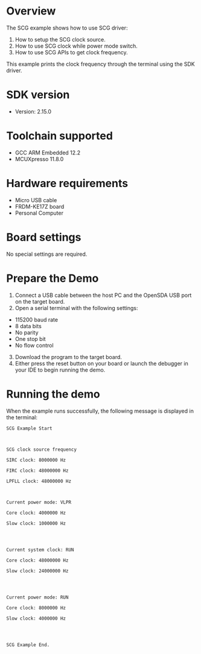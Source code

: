 Overview
========

The SCG example shows how to use SCG driver:

 1. How to setup the SCG clock source.
 2. How to use SCG clock while power mode switch.
 3. How to use SCG APIs to get clock frequency.

This example prints the clock frequency through the terminal using the SDK driver.

SDK version
===========
- Version: 2.15.0

Toolchain supported
===================
- GCC ARM Embedded  12.2
- MCUXpresso  11.8.0

Hardware requirements
=====================
- Micro USB cable
- FRDM-KE17Z board
- Personal Computer

Board settings
==============
No special settings are required.

Prepare the Demo
================
1.  Connect a USB cable between the host PC and the OpenSDA USB port on the target board.
2.  Open a serial terminal with the following settings:
   - 115200 baud rate
   - 8 data bits
   - No parity
   - One stop bit
   - No flow control
3. Download the program to the target board.
4. Either press the reset button on your board or launch the debugger in your IDE to begin running the demo.

Running the demo
================
When the example runs successfully, the following message is displayed in the terminal:

~~~~~~~~~~~~~~~~~~~~~
SCG Example Start



SCG clock source frequency

SIRC clock: 8000000 Hz

FIRC clock: 48000000 Hz

LPFLL clock: 48000000 Hz



Current power mode: VLPR

Core clock: 4000000 Hz

Slow clock: 1000000 Hz




Current system clock: RUN

Core clock: 48000000 Hz

Slow clock: 24000000 Hz




Current power mode: RUN

Core clock: 8000000 Hz

Slow clock: 4000000 Hz




SCG Example End.
~~~~~~~~~~~~~~~~~~~~~
